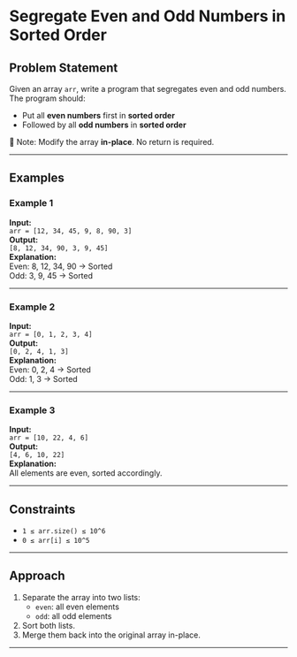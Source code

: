 # Segregate Even and Odd Numbers in Sorted Order

## Problem Statement

Given an array `arr`, write a program that segregates even and odd numbers.  
The program should:
- Put all **even numbers** first in **sorted order**
- Followed by all **odd numbers** in **sorted order**

📝 Note: Modify the array **in-place**. No return is required.

---

## Examples

### Example 1
**Input:**  
`arr = [12, 34, 45, 9, 8, 90, 3]`  
**Output:**  
`[8, 12, 34, 90, 3, 9, 45]`  
**Explanation:**  
Even: 8, 12, 34, 90 → Sorted  
Odd: 3, 9, 45 → Sorted

---

### Example 2  
**Input:**  
`arr = [0, 1, 2, 3, 4]`  
**Output:**  
`[0, 2, 4, 1, 3]`  
**Explanation:**  
Even: 0, 2, 4 → Sorted  
Odd: 1, 3 → Sorted

---

### Example 3  
**Input:**  
`arr = [10, 22, 4, 6]`  
**Output:**  
`[4, 6, 10, 22]`  
**Explanation:**  
All elements are even, sorted accordingly.

---

## Constraints

- `1 ≤ arr.size() ≤ 10^6`
- `0 ≤ arr[i] ≤ 10^5`

---

## Approach

1. Separate the array into two lists:
   - `even`: all even elements
   - `odd`: all odd elements
2. Sort both lists.
3. Merge them back into the original array in-place.

---
